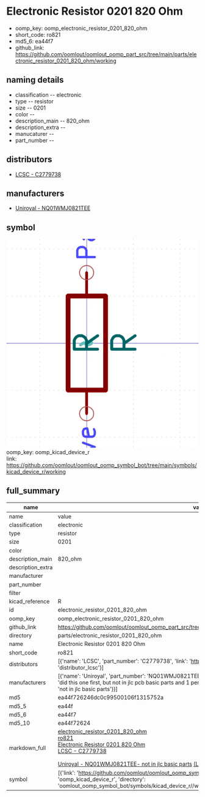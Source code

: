 # Electronic Resistor 0201 820 Ohm

  
* oomp_key: oomp_electronic_resistor_0201_820_ohm 
* short_code: ro821
* md5_6: ea44f7  
* github_link: https://github.com/oomlout/oomlout_oomp_part_src/tree/main/parts/electronic_resistor_0201_820_ohm/working  
## naming details
* classification -- electronic
* type -- resistor
* size -- 0201
* color -- 
* description_main -- 820_ohm
* description_extra -- 
* manucaturer -- 
* part_number -- 

## distributors
* [LCSC - C2779738](https://lcsc.com/product-detail/C2779738.html)  

## manufacturers
* [Uniroyal - NQ01WMJ0821TEE]()  

## symbol

![](symbol/0/working/working_600.png)  
oomp_key: oomp_kicad_device_r  
link: https://github.com/oomlout/oomlout_oomp_symbol_bot/tree/main/symbols/kicad_device_r/working  


## full_summary
| name | value | 
| --- | --- | 
| name | value | 
| classification | electronic | 
| type | resistor | 
| size | 0201 | 
| color |  | 
| description_main | 820_ohm | 
| description_extra |  | 
| manufacturer |  | 
| part_number |  | 
| filter |  | 
| kicad_reference | R | 
| id | electronic_resistor_0201_820_ohm | 
| oomp_key | oomp_electronic_resistor_0201_820_ohm | 
| github_link | https://github.com/oomlout/oomlout_oomp_part_src/tree/main/parts/electronic_resistor_0201_820_ohm/working | 
| directory | parts/electronic_resistor_0201_820_ohm | 
| name | Electronic Resistor 0201 820 Ohm | 
| short_code | ro821 | 
| distributors | [{'name': 'LCSC', 'part_number': 'C2779738', 'link': 'https://lcsc.com/product-detail/C2779738.html', 'id': 'distributor_lcsc'}] | 
| manufacturers | [{'name': 'Uniroyal', 'part_number': 'NQ01WMJ0821TEE', 'link': '', 'id': 'manufacturer_uniroyal', 'note': {'reason': 'did this one first, but not in jlc pcb basic parts and 1 percent are and they are the same price', 'reason_short': 'not in jlc basic parts'}}] | 
| md5 | ea44f726246dc0c99500106f1315752a | 
| md5_5 | ea44f | 
| md5_6 | ea44f7 | 
| md5_10 | ea44f72624 | 
| markdown_full | [electronic_resistor_0201_820_ohm](https://github.com/oomlout/oomlout_oomp_part_src/tree/main/parts/electronic_resistor_0201_820_ohm/working)<br>[ro821](https://github.com/oomlout/oomlout_oomp_part_src/tree/main/parts/electronic_resistor_0201_820_ohm/working)<br>[Electronic Resistor 0201 820 Ohm](https://github.com/oomlout/oomlout_oomp_part_src/tree/main/parts/electronic_resistor_0201_820_ohm/working)<br>[LCSC - C2779738<br>](https://lcsc.com/product-detail/C2779738.html)<br>[Uniroyal - NQ01WMJ0821TEE- not in jlc basic parts]() [(L)  ](https://www.lcsc.com/search?q=NQ01WMJ0821TEE)[(D)  ](https://www.digikey.com/en/products?keywords=NQ01WMJ0821TEE)[(M)  ](https://www.mouser.com/Search/Refine?Keyword=NQ01WMJ0821TEE)[(N)  ](https://www.newark.com/search?st=NQ01WMJ0821TEE)[(SZ)  ](https://so.szlcsc.com/global.html?k=NQ01WMJ0821TEE)<br> | 
| symbol | [{'link': 'https://github.com/oomlout/oomlout_oomp_symbol_bot/tree/main/symbols/kicad_device_r', 'oomp_key': 'oomp_kicad_device_r', 'directory': 'oomlout_oomp_symbol_bot/symbols/kicad_device_r//working/working.kicad_sym'}] | 
